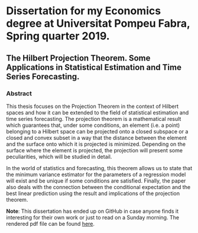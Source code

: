 # Dissertation for my Economics degree at Universitat Pompeu Fabra, Spring quarter 2019.

## The Hilbert Projection Theorem. Some Applications in Statistical Estimation and Time Series Forecasting.

### Abstract 

This thesis focuses on the Projection Theorem in the context of Hilbert spaces and how it can be extended to the field of statistical estimation and time series forecasting. The projection theorem is a mathematical result which guarantees that, under some conditions, an element (i.e. a point) belonging to a Hilbert space can be projected onto a closed subspace or a closed and convex subset in a way that the distance between the element and the surface onto which it is projected is minimized. Depending on the surface where the element is projected, the projection will present some peculiarities, which will be studied in detail. 

In the world of statistics and forecasting, this theorem allows us to state that the minimum variance estimator for the parameters of a regression model will exist and be unique if some conditions are satisfied. Finally, the paper also deals with the connection between the conditional expectation and the best linear prediction using the result and implications of the projection theorem.

**Note**: This dissertation has ended up on GitHub in case anyone finds it interesting for their own work or just to read on a Sunday morning. The rendered pdf file can be found [here](https://github.com/lventosa/economics-dissertation-upf/blob/main/Hilbert_Projection_theorem_TFG_EME09.pdf).
